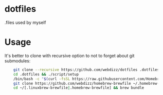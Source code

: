 dotfiles
========

.files used by myself

Usage
========

It's better to clone with recursive option to not to forget about git submodules:

```bash
    git clone --recursive https://github.com/webdizz/dotfiles .dotfiles
    cd .dotfiles && ./script/setup
    /bin/bash -c "$(curl -fsSL https://raw.githubusercontent.com/Homebrew/install/master/install.sh)" # for Ubuntu
    git clone https://github.com/webdizz/homebrew-brewfile ~/.homebrew-brewfile # for Ubuntu https://github.com/webdizz/linuxbrew-brewfile ~/.linuxbrew-brewfile
    cd ~/[.linuxbrew-brewfile|.homebrew-brewfile] && brew bundle
```
